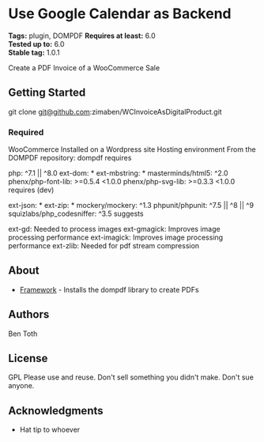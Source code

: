 # Use Google Calendar as Backend

**Tags:** plugin, DOMPDF 
**Requires at least:** 6.0  
**Tested up to:** 6.0  
**Stable tag:** 1.0.1

Create a PDF Invoice of a WooCommerce Sale

## Getting Started

git clone git@github.com:zimaben/WCInvoiceAsDigitalProduct.git 

### Required

WooCommerce Installed on a Wordpress site
Hosting environment 
From the DOMPDF repository:
dompdf requires

php: ^7.1 || ^8.0
ext-dom: *
ext-mbstring: *
masterminds/html5: ^2.0
phenx/php-font-lib: >=0.5.4 <1.0.0
phenx/php-svg-lib: >=0.3.3 <1.0.0
requires (dev)

ext-json: *
ext-zip: *
mockery/mockery: ^1.3
phpunit/phpunit: ^7.5 || ^8 || ^9
squizlabs/php_codesniffer: ^3.5
suggests

ext-gd: Needed to process images
ext-gmagick: Improves image processing performance
ext-imagick: Improves image processing performance
ext-zlib: Needed for pdf stream compression



## About 

* [Framework](https://github.com/dompdf/dompdf) - Installs the dompdf library to create PDFs


## Authors

Ben Toth

## License

GPL 
Please use and reuse. Don't sell something you didn't make. Don't sue anyone.

## Acknowledgments

* Hat tip to whoever
